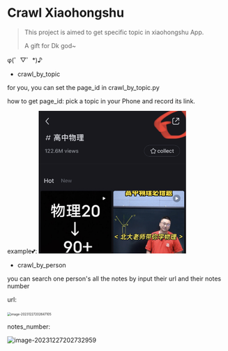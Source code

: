 # Crawl Xiaohongshu

> This project is aimed to get specific topic in xiaohongshu App.
>
> A gift for Dk god~

φ(゜▽゜*)♪



- crawl_by_topic

for you, you can set the page_id in crawl_by_topic.py

how to get page_id: pick a topic in your Phone and record its link.

example💕:
<img src="./example.png" alt="example" style="zoom: 33%;" />

- crawl_by_person

you can search one person's all the notes by input their url and their notes number

url:

<img src="D:\2024\money\python_crawl\xiaohongshu_12_17\crawl_for_xhs\example2" alt="image-20231227202647105" style="zoom:50%;" />

notes_number:

![image-20231227202732959](D:\2024\money\python_crawl\xiaohongshu_12_17\crawl_for_xhs\example3)